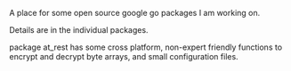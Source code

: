 A place for some open source google go packages I am working on.

Details are in the individual packages.

package at_rest has some cross platform, non-expert friendly functions to encrypt and decrypt byte arrays, and small configuration files.